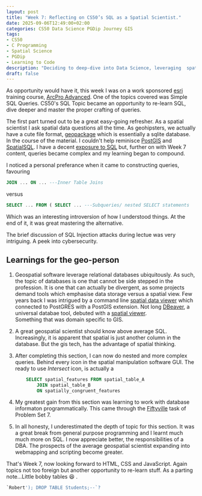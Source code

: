 ```yaml
---  
layout: post  
title: "Week 7: Reflecting on CS50’s SQL as a Spatial Scientist."  
date: 2025-09-06T12:49:00+02:00  
categories: CS50 Data Science PGDip Journey GIS  
tags:  
- CS50  
- C Programming  
- Spatial Science  
- PGDip  
- Learning to Code  
description: "Deciding to deep-dive into Data Science, leveraging  spatial data expertise and writing about the break."  
draft: false  
---  
```

  
As opportunity would have it, this week I was on a work sponsored  [esri](https://esri.com) training course, [ArcPro Advanced](https://www.esri-southafrica.com/wp-content/uploads/2021/08/ArcGIS-Pro-Advanced-Course-Outline.pdf). One of the topics covered was Simple SQL Queries. CS50's SQL Topic became an opportunity to re-learn SQL, dive deeper and master the proper crafting of queries.  
  
The first part turned out to be a great easy-going refresher. As a spatial scientist I ask spatial data questions all the time. As geohipsters, we actually have a cute file format, [geopackage](https://www.geopackage.org/) which is essentially a sqlite database. In the course of the material. I couldn't help reminisce [PostGIS]([https://postgis.net/](https://postgis.net/)) and [SpatialSQL]([https://postgis.net/workshops/postgis-intro/geometries.html](https://postgis.net/workshops/postgis-intro/geometries.html)). I have a decent [exposure to SQL]([https://erickndava.blog/hands-on/2019/07/25/a-data-science-doodle-3-the-data-spatial-part-2/](https://erickndava.blog/hands-on/2019/07/25/a-data-science-doodle-3-the-data-spatial-part-2/)) but, further on with Week 7 content, queries became complex and my learning began to compound.  
  
I noticed a personal preferance when it came to constructing queries, favouring  
```sql  
JOIN ... ON ... ---Inner Table Joins  
```  
versus  
~~~sql  
SELECT ... FROM ( SELECT ... ---Subqueries/ nested SELECT statements  
~~~  
Which was an interesting introversion of how I understood things. At the end of it, it was great mastering the alternative.  
  
The brief discussion of SQL Injection attacks during lectue was very intriguing. A peek into cybersecurity.  
  
## Learnings for the geo-person  
  
1. Geospatial software leverage relational databases ubiquitously. As such, the topic of databases is one that cannot be side stepped in the profession. It is one that can actually be divergent, as some projects demand tools which emphasise data storage versus a spatial view. Few years back I was intrigued by a command line [spatial data viewer]([https://github.com/robe2/node_postgis_express](https://github.com/robe2/node_postgis_express)) which connected to PostGRES with a PostGIS extension. Not long [DBeaver]([https://dbeaver.io/](https://dbeaver.io/)), a universal databae tool, debuted with a [spatial viewer]([https://erickndava.blog/2019/05/07/button-pushing-gis-analyst-not/](https://erickndava.blog/2019/05/07/button-pushing-gis-analyst-not/)).  
Something that was domain specific to GIS.  
  
2. A great geospatial scientist should know above average SQL. Increasingly, it is apparent that spatial is just another column in the database. But the gis tech, has the advantage of spatial thinking.  
  
3. After completing this section, I can now do nested and more complex queries. Behind every icon in the spatial manipulation software GUI. The ready to use _Intersect_ icon, is actually a  
  
	```sql  
		SELECT spatial_features FROM spatial_table_A  
			JOIN spatial_table_B  
			ON spatially_congruent_features
	```  
4. My greatest gain from this section was learning to work with database informaton programmatically. This came through the [Fiftyville]([https://cs50.harvard.edu/x/psets/7/fiftyville/](https://cs50.harvard.edu/x/psets/7/fiftyville/)) task of Problem Set 7.  
  
7. In all honesty, I underestimated the depth of topic for this section. It was a great break from general purpose programming and I learnt much much more on SQL. I now appreciate better, the responsibilities of a DBA. The prospects of the average geospatial scientist expanding into webmapping and scripting become greater.
  
That's Week 7, now looking forward to HTML, CSS and JavaScript. Again topics not too foreign but another opportunity to re-learn stuff. As a parting note...Little bobby tables  :laughing: .

```sql
`Robert'); DROP TABLE Students;--`?
